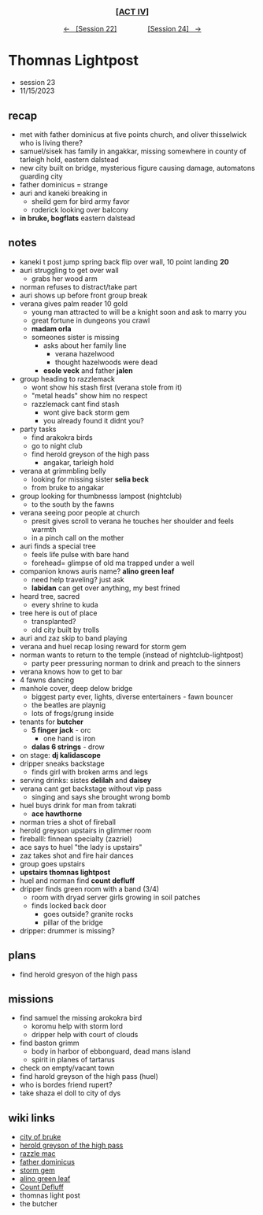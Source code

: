 <div align="center">
  <h3 align="center"><a href="https://github.com/h-griffin/dnd-notes/blob/main/grimmhaus/act-II" >[ACT IV]</a></h3>
  <p align="center">
    <a href="https://github.com/h-griffin/dnd-notes/blob/main/grimmhaus/act-IV/23-11-8.md" >&larr; &nbsp; [Session 22]</a>
    &nbsp;&nbsp;&nbsp;&nbsp;&nbsp;&nbsp;&nbsp;&nbsp;&nbsp;&nbsp;&nbsp;&nbsp;&nbsp;&nbsp;
    <a href="https://github.com/h-griffin/dnd-notes/blob/main/grimmhaus/act-IV/23-11-29.md" >[Session 24] &nbsp; &rarr;</a>
  </p>
</div>

# Thomnas Lightpost
- session 23
- 11/15/2023

## recap
- met with father dominicus at five points church, and oliver thisselwick who is living there?
- samuel/sisek has family in angakkar, missing somewhere in county of tarleigh hold, eastern dalstead
- new city built on bridge, mysterious figure causing damage, automatons guarding city
- father dominicus = strange
- auri and kaneki breaking in
    - sheild gem for bird army favor
    - roderick looking over balcony
- **in bruke, bogflats** eastern dalstead

## notes
- kaneki t post jump spring back flip over wall, 10 point landing **20**
- auri struggling to get over wall
    - grabs her wood arm
- norman refuses to distract/take part
- auri shows up before front group break
- verana gives palm reader 10 gold
    - young man attracted to will be a knight soon and ask to marry you
    - great fortune in dungeons you crawl
    - **madam orla**
    - someones sister is missing
        - asks about her family line
            - verana hazelwood
            - thought hazelwoods were dead
        - **esole veck** and father **jalen**
- group heading to razzlemack
    - wont show his stash first (verana stole from it)
    - "metal heads" show him no respect
    - razzlemack cant find stash
        - wont give back storm gem
        - you already found it didnt you?
- party tasks
    - find arakokra birds
    - go to night club
    - find herold greyson of the high pass
        - angakar, tarleigh hold
- verana at grimmbling belly
    - looking for missing sister **selia beck**
    - from bruke to angakar
- group looking for thumbnesss lampost (nightclub)
    - to the south by the fawns
- verana seeing poor people at church
    - presit gives scroll to verana he touches her shoulder and feels warmth
    - in a pinch call on the mother
- auri finds a special tree
    - feels life pulse with bare hand
    - forehead= glimpse of old ma trapped under a well
- companion knows auris name? **alino green leaf**
    - need help traveling? just ask
    - **labidan** can get over anything, my best frined
- heard tree, sacred
    - every shrine to kuda
- tree here is out of place
    - transplanted?
    - old city built by trolls
- auri and zaz skip to band playing
- verana and huel recap losing reward for storm gem
- norman wants to return to the temple (instead of nightclub-lightpost)
    - party peer pressuring norman to drink and preach to the sinners
- verana knows how to get to bar
- 4 fawns dancing
- manhole cover, deep delow bridge
    - biggest party ever, lights, diverse entertainers - fawn bouncer
    - the beatles are playnig
    - lots of frogs/grung inside
- tenants for **butcher**
    - **5 finger jack** - orc
        - one hand is iron
    - **dalas 6 strings** - drow
- on stage: **dj kalidascope**
- dripper sneaks backstage
    - finds girl with broken arms and legs
- serving drinks: sistes **delilah** and **daisey**
- verana cant get backstage without vip pass
    - singing and says she brought wrong bomb
- huel buys drink for man from takrati
    - **ace hawthorne**
- norman tries a shot of fireball
- herold greyson upstairs in glimmer room
- fireballl: finnean specialty (zazriel)
- ace says to huel "the lady is upstairs"
- zaz takes shot and fire hair dances
- group goes upstairs
- **upstairs thomnas lightpost**
- huel and norman find **count defluff**
- dripper finds green room with a band (3/4)
    - room with dryad server girls growing in soil patches
    - finds locked back door
        - goes outside? granite rocks
        - pillar of the bridge
- dripper: drummer is missing?

## plans
- find herold gresyon of the high pass

## missions
- find samuel the missing arokokra bird
    - koromu help with storm lord
    - dripper help with court of clouds
- find baston grimm
    - body in harbor of ebbonguard, dead mans island
    - spirit in planes of tartarus
- check on empty/vacant town
- find harold greyson of the high pass (huel)
- who is bordes friend rupert?
- take shaza el doll to city of dys

## wiki links
- [city of bruke](../lore.md#city-of-bruke-the-bogflats-eastern-dalstead)
- [herold greyson of the high pass](../lore.md#herold-greyson-of-the-high-pass)
- [razzle mac](../lore.md#razzle-mac)
- [father dominicus](../lore.md#father-dominicus)
- [storm gem](../lore.md#storm-gem)
- [alino green leaf](../lore.md#alino-green-leaf)
- [Count Defluff](../lore.md#count-felix-defluff)
- thomnas light post
- the butcher
